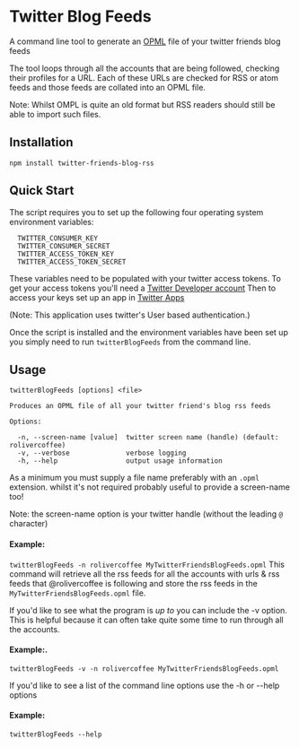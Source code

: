 # Twitter Blog Feeds

A command line tool to generate an [OPML](https://en.wikipedia.org/wiki/OPML) file of your twitter friends blog feeds

The tool loops through all the accounts that are being followed, checking their profiles for a URL.
Each of these URLs are checked for RSS or atom feeds and those feeds are collated into an OPML file.

Note: Whilst OMPL is quite an old format but RSS readers should still be able to import such files.

## Installation
`npm install twitter-friends-blog-rss`

## Quick Start
The script requires you to set up the following four operating system environment variables:

```
  TWITTER_CONSUMER_KEY
  TWITTER_CONSUMER_SECRET
  TWITTER_ACCESS_TOKEN_KEY
  TWITTER_ACCESS_TOKEN_SECRET
```

These variables need to be populated with your twitter access tokens.
To get your access tokens you'll need a [Twitter Developer account](https://developer.twitter.com/en/dashboard)
Then to access your keys set up an app in [Twitter Apps](https://apps.twitter.com/) 

(Note: This application uses twitter's User based authentication.)

Once the script is installed and the environment variables have been set up 
you simply need to run `twitterBlogFeeds` from the command line.

## Usage 
```
twitterBlogFeeds [options] <file>

Produces an OPML file of all your twitter friend's blog rss feeds

Options:

  -n, --screen-name [value]  twitter screen name (handle) (default: rolivercoffee)
  -v, --verbose              verbose logging
  -h, --help                 output usage information
  ```

  As a minimum you must supply a file name preferably with an `.opml` extension. 
  whilst it's not required probably useful to provide a screen-name too!
  
  Note: the screen-name option is your twitter handle (without the leading `@` character)

 #### Example:
  `twitterBlogFeeds -n rolivercoffee MyTwitterFriendsBlogFeeds.opml`
  This command will retrieve all the rss feeds for all the accounts with urls & rss feeds that @rolivercoffee is following and store the rss feeds in the `MyTwitterFriendsBlogFeeds.opml` file.


If you'd like to see what the program is _up to_ you can include the -v option.  
This is helpful because it can often take quite some time to run through all the accounts.

 #### Example:.
  `twitterBlogFeeds -v -n rolivercoffee MyTwitterFriendsBlogFeeds.opml`

If you'd like to see a list of the command line options use the -h or --help options
  
 #### Example:
  `twitterBlogFeeds --help`